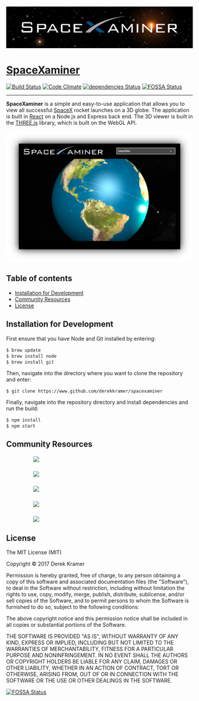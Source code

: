 ![SpaceXaminer](readme-src/banner-stars.png)  

# [SpaceXaminer](https://www.github.com/derekkramer/spacexaminer "SpaceXaminer")

[![Build Status](https://travis-ci.org/derekkramer/spacexaminer.svg?branch=master)](https://travis-ci.org/derekkramer/spacexaminer)
[![Code Climate](https://codeclimate.com/github/derekkramer/spacexaminer/badges/gpa.svg)](https://codeclimate.com/github/derekkramer/spacexaminer)
[![dependencies Status](https://david-dm.org/expressjs/express/status.svg)](https://david-dm.org/expressjs/express)
[![FOSSA Status](https://app.fossa.io/api/projects/git%2Bhttps%3A%2F%2Fgithub.com%2Fderekkramer%2Fspacexaminer.svg?type=shield)](https://app.fossa.io/projects/git%2Bhttps%3A%2F%2Fgithub.com%2Fderekkramer%2Fspacexaminer?ref=badge_shield)

---

**SpaceXaminer** is a simple and easy-to-use application that allows you to view all successful [SpaceX](https://spacex.com) rocket launches on a 3D globe. The application is built in [React](https://facebook.github.io/react/) on a Node.js and Express back end. The 3D viewer is built in the [THREE.js](https://threejs.org) library, which is built on the WebGL API.

![Screenshot](readme-src/spacexaminer-viewer-mockup-shadow-updated.png)

## Table of contents

- [Installation for Development](#Installation)
- [Community Resources](#Resources)
- [License](#License)

## <a name="Installation"><a>Installation for Development

First ensure that you have Node and Git installed by entering:

```
$ brew update
$ brew install node
$ brew install git
```

Then, navigate into the directory where you want to clone the repository and enter:

```
$ git clone https://www.github.com/derekkramer/spacexaminer
```

Finally, navigate into the repository directory and install dependencies and run the build:

```
$ npm install
$ npm start
```

## <a name="Resources"><a>Community Resources

##### &emsp;&emsp;&emsp;&emsp;&emsp; [<img src="https://upload.wikimedia.org/wikipedia/commons/thumb/7/7e/Node.js_logo_2015.svg/591px-Node.js_logo_2015.svg.png" height="50" align="top">](https://nodejs.org)
##### &emsp;&emsp;&emsp;&emsp;&emsp; [<img src="http://www.amt.in/img/services/express.png" height="50" align="top">](https://expressjs.com)
##### &emsp;&emsp;&emsp;&emsp;&emsp; [<img src="https://cosmicjs.com/uploads/9c2d95d0-27b0-11e7-b6ae-8108cf4caa96-react.svg" height="50" align="top">](https://facebook.github.io/react/)
##### &emsp;&emsp;&emsp;&emsp;&emsp; [<img src="http://www.pixelstech.net/article/images/three_logo.jpg" height="50" align="top">](https://threejs.org)
##### &emsp;&emsp;&emsp;&emsp;&emsp; [<img src="https://upload.wikimedia.org/wikipedia/commons/thumb/2/25/WebGL_Logo.svg/1443px-WebGL_Logo.svg.png" height="50" align="top">](https://www.khronos.org/webgl/)

## <a name="License"><a>License

The MIT License (MIT)

Copyright &copy; 2017 Derek Kramer

Permission is hereby granted, free of charge, to any person obtaining a copy of this software and associated documentation files (the "Software"), to deal in the Software without restriction, including without limitation the rights to use, copy, modify, merge, publish, distribute, sublicense, and/or sell copies of the Software, and to permit persons to whom the Software is furnished to do so, subject to the following conditions:

The above copyright notice and this permission notice shall be included in all copies or substantial portions of the Software.

THE SOFTWARE IS PROVIDED "AS IS", WITHOUT WARRANTY OF ANY KIND, EXPRESS OR IMPLIED, INCLUDING BUT NOT LIMITED TO THE WARRANTIES OF MERCHANTABILITY, FITNESS FOR A PARTICULAR PURPOSE AND NONINFRINGEMENT. IN NO EVENT SHALL THE AUTHORS OR COPYRIGHT HOLDERS BE LIABLE FOR ANY CLAIM, DAMAGES OR OTHER LIABILITY, WHETHER IN AN ACTION OF CONTRACT, TORT OR OTHERWISE, ARISING FROM, OUT OF OR IN CONNECTION WITH THE SOFTWARE OR THE USE OR OTHER DEALINGS IN THE SOFTWARE.


[![FOSSA Status](https://app.fossa.io/api/projects/git%2Bhttps%3A%2F%2Fgithub.com%2Fderekkramer%2Fspacexaminer.svg?type=large)](https://app.fossa.io/projects/git%2Bhttps%3A%2F%2Fgithub.com%2Fderekkramer%2Fspacexaminer?ref=badge_large)